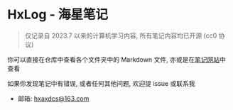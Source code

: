 # HxLog - 海星笔记

> 仅记录自 2023.7 以来的计算机学习内容, 所有笔记内容均已开源 (cc0 协议)

你可以直接在仓库中查看各个文件夹中的 Markdown 文件, 亦或是在[笔记网站](hxlog.cn)中查看

如果你发现笔记中有错误, 或者任何其他问题, 欢迎提 issue 或联系我

- 邮箱: <hxaxdcs@163.com>
